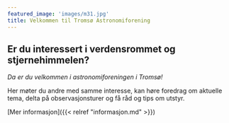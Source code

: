 ```yaml
---
featured_image: 'images/m31.jpg'
title: Velkommen til Tromsø Astronomiforening
---
```


## Er du interessert i verdensrommet og stjernehimmelen?
*Da er du velkommen i astronomiforeningen i Tromsø!*

Her møter du andre med samme interesse, kan høre foredrag om aktuelle tema, delta på observasjonsturer og få råd og tips om utstyr.

[Mer informasjon]({{< relref "informasjon.md" >}})
